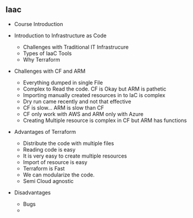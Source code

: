 ##  Iaac
   - Course Introduction

- Introduction to Infrastructure as Code
   - Challenges with Traditional IT Infrastrucure
   - Types of IaaC Tools
   - Why Terraform



-   Challenges with CF and ARM
        
     -    Everything dumped in single File
     -    Complex to Read the code. CF is Okay but ARM is pathetic
     -    Importing manually created resources in to IaC is complex
     -    Dry run came recently and not that effective
     -    CF is slow... ARM is slow than CF
     -    CF only work with AWS and ARM only with Azure
     -    Creating Multiple resource is complex in CF but ARM has functions
   
-   Advantages of Terraform
    -  Distribute the code with multiple files
    -  Reading code is easy
    -  It is very easy to create multiple resources 
    -  Import of resource is easy
    -  Terraform is Fast
    -  We can modularize the code.
    -  Semi Cloud agnostic

 - Disadvantages
      
    -  Bugs
    -        
